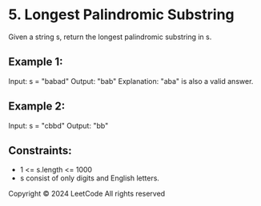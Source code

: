 # 5. Longest Palindromic Substring
Given a string s, return the longest palindromic substring in s.

## Example 1:
Input: s = "babad"
Output: "bab"
Explanation: "aba" is also a valid answer.

## Example 2:
Input: s = "cbbd"
Output: "bb"

## Constraints:
- 1 <= s.length <= 1000
- s consist of only digits and English letters.

Copyright ©️ 2024 LeetCode All rights reserved

